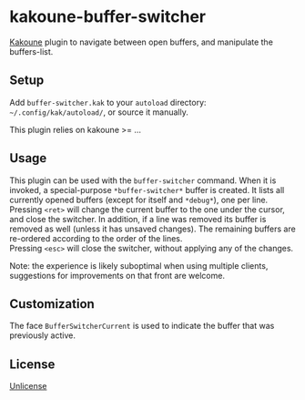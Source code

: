 # kakoune-buffer-switcher

[Kakoune](http://kakoune.org) plugin to navigate between open buffers, and manipulate the buffers-list.

## Setup

Add `buffer-switcher.kak` to your `autoload` directory: `~/.config/kak/autoload/`, or source it manually.

This plugin relies on kakoune >= ...

## Usage

This plugin can be used with the `buffer-switcher` command. When it is invoked, a special-purpose `*buffer-switcher*` buffer is created. It lists all currently opened buffers (except for itself and `*debug*`), one per line.  
Pressing `<ret>` will change the current buffer to the one under the cursor, and close the switcher. In addition, if a line was removed its buffer is removed as well (unless it has unsaved changes). The remaining buffers are re-ordered according to the order of the lines.  
Pressing `<esc>` will close the switcher, without applying any of the changes.

Note: the experience is likely suboptimal when using multiple clients, suggestions for improvements on that front are welcome.

## Customization

The face `BufferSwitcherCurrent` is used to indicate the buffer that was previously active.

## License

[Unlicense](http://unlicense.org)

